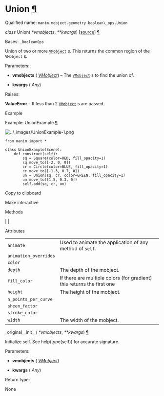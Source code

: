 # Union [¶](https://docs.manim.community/en/stable/reference/manim.mobject.geometry.boolean_ops.Union.html\#union "Link to this heading")

Qualified name: `manim.mobject.geometry.boolean\_ops.Union`

_class_ Union( _\*vmobjects_, _\*\*kwargs_) [\[source\]](https://docs.manim.community/en/stable/_modules/manim/mobject/geometry/boolean_ops.html#Union) [¶](https://docs.manim.community/en/stable/reference/manim.mobject.geometry.boolean_ops.Union.html#manim.mobject.geometry.boolean_ops.Union "Link to this definition")

Bases: `_BooleanOps`

Union of two or more [`VMobject`](https://docs.manim.community/en/stable/reference/manim.mobject.types.vectorized_mobject.VMobject.html#manim.mobject.types.vectorized_mobject.VMobject "manim.mobject.types.vectorized_mobject.VMobject") s. This returns the common region of
the `VMobject` s.

Parameters:

- **vmobjects** ( [_VMobject_](https://docs.manim.community/en/stable/reference/manim.mobject.types.vectorized_mobject.VMobject.html#manim.mobject.types.vectorized_mobject.VMobject "manim.mobject.types.vectorized_mobject.VMobject")) – The [`VMobject`](https://docs.manim.community/en/stable/reference/manim.mobject.types.vectorized_mobject.VMobject.html#manim.mobject.types.vectorized_mobject.VMobject "manim.mobject.types.vectorized_mobject.VMobject") s to find the union of.

- **kwargs** ( _Any_)


Raises:

**ValueError** – If less than 2 [`VMobject`](https://docs.manim.community/en/stable/reference/manim.mobject.types.vectorized_mobject.VMobject.html#manim.mobject.types.vectorized_mobject.VMobject "manim.mobject.types.vectorized_mobject.VMobject") s are passed.

Example

Example: UnionExample [¶](https://docs.manim.community/en/stable/reference/manim.mobject.geometry.boolean_ops.Union.html#unionexample)

![../_images/UnionExample-1.png](https://docs.manim.community/en/stable/_images/UnionExample-1.png)

```
from manim import *

class UnionExample(Scene):
    def construct(self):
        sq = Square(color=RED, fill_opacity=1)
        sq.move_to([-2, 0, 0])
        cr = Circle(color=BLUE, fill_opacity=1)
        cr.move_to([-1.3, 0.7, 0])
        un = Union(sq, cr, color=GREEN, fill_opacity=1)
        un.move_to([1.5, 0.3, 0])
        self.add(sq, cr, un)

```

Copy to clipboard

Make interactive

Methods

|
|

Attributes

|     |     |
| --- | --- |
| `animate` | Used to animate the application of any method of `self`. |
| `animation_overrides` |  |
| `color` |  |
| `depth` | The depth of the mobject. |
| `fill_color` | If there are multiple colors (for gradient) this returns the first one |
| `height` | The height of the mobject. |
| `n_points_per_curve` |  |
| `sheen_factor` |  |
| `stroke_color` |  |
| `width` | The width of the mobject. |

\_original\_\_init\_\_( _\*vmobjects_, _\*\*kwargs_) [¶](https://docs.manim.community/en/stable/reference/manim.mobject.geometry.boolean_ops.Union.html#manim.mobject.geometry.boolean_ops.Union._original__init__ "Link to this definition")

Initialize self. See help(type(self)) for accurate signature.

Parameters:

- **vmobjects** ( [_VMobject_](https://docs.manim.community/en/stable/reference/manim.mobject.types.vectorized_mobject.VMobject.html#manim.mobject.types.vectorized_mobject.VMobject "manim.mobject.types.vectorized_mobject.VMobject"))

- **kwargs** ( _Any_)


Return type:

None